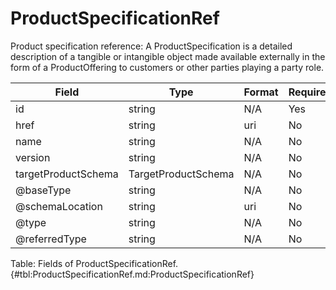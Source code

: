 <!--
    ATTENTION: This file was generated via gradle!
               Do NOT manually edit this file! Any such changes will be overwritten!
-->

# ProductSpecificationRef

Product specification reference: A ProductSpecification is a detailed description of a tangible or intangible object made available externally in the form of a ProductOffering to customers or other parties playing a party role.

| Field | Type | Format | Required |
|-------|---|--------|---|
| id | string | N/A | Yes |
| href | string | uri | No |
| name | string | N/A | No |
| version | string | N/A | No |
| targetProductSchema | TargetProductSchema | N/A | No |
| \@baseType | string | N/A | No |
| \@schemaLocation | string | uri | No |
| \@type | string | N/A | No |
| \@referredType | string | N/A | No |

Table: Fields of ProductSpecificationRef. {#tbl:ProductSpecificationRef.md:ProductSpecificationRef}

